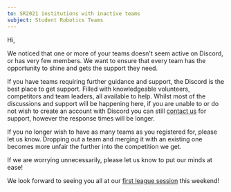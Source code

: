 ```yaml
---
to: SR2021 institutions with inactive teams
subject: Student Robotics Teams
---
```


Hi,

We noticed that one or more of your teams doesn't seem active on Discord, or has very few members. We want to ensure that every team has the opportunity to shine and gets the support they need.

If you have teams requiring further guidance and support, the Discord is the best place to get support. Filled with knowledgeable volunteers, competitors and team leaders, all available to help. Whilst most of the discussions and support will be happening here, if you are unable to or do not wish to create an account with Discord you can still [contact us](mailto:teams@studentrobotics.org) for support, however the response times will be longer.

If you no longer wish to have as many teams as you registered for, please let us know. Dropping out a team and merging it with an existing one becomes more unfair the further into the competition we get.

If we are worrying unnecessarily, please let us know to put our minds at ease!

We look forward to seeing you all at our [first league session](https://studentrobotics.org/events/sr2021/league-1/) this weekend!
